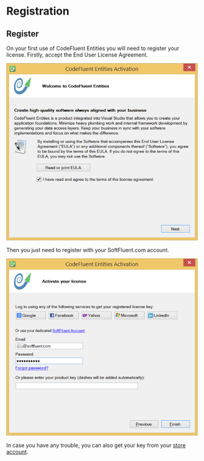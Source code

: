 # Registration

## Register

On your first use of CodeFluent Entities you will need to register your license. Firstly, accept the End User License Agreement.

![](img/first-setup-08.png)

Then you just need to register with your SoftFluent.com account.

![](img/first-setup-09.png)

In case you have any trouble, you can also get your key from your [store account](http://www.softfluent.com/store/products).